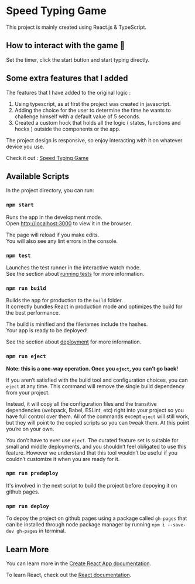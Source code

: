 # Speed Typing Game

This project is mainly created using React.js & TypeScript.

## How to interact with the game 🤨

Set the timer, click the start button and start typing directly.

## Some extra features that I added

The features that I have added to the original logic :

1. Using typescript, as at first the project was created in javascript.
2. Adding the choice for the user to determine the time he wants to challenge himself with a default value of 5 seconds.
3. Created a custom hock that holds all the logic ( states, functions and hocks ) outside the components or the app.

The project design is responsive, so enjoy interacting with it on whatever device you use.

Check it out : [Speed Typing Game](https://dvloper-ibrahim.github.io/Speed-Typing-Game/)

## Available Scripts

In the project directory, you can run:

### `npm start`

Runs the app in the development mode.\
Open [http://localhost:3000](http://localhost:3000) to view it in the browser.

The page will reload if you make edits.\
You will also see any lint errors in the console.

### `npm test`

Launches the test runner in the interactive watch mode.\
See the section about [running tests](https://facebook.github.io/create-react-app/docs/running-tests) for more information.

### `npm run build`

Builds the app for production to the `build` folder.\
It correctly bundles React in production mode and optimizes the build for the best performance.

The build is minified and the filenames include the hashes.\
Your app is ready to be deployed!

See the section about [deployment](https://facebook.github.io/create-react-app/docs/deployment) for more information.

### `npm run eject`

**Note: this is a one-way operation. Once you `eject`, you can’t go back!**

If you aren’t satisfied with the build tool and configuration choices, you can `eject` at any time. This command will remove the single build dependency from your project.

Instead, it will copy all the configuration files and the transitive dependencies (webpack, Babel, ESLint, etc) right into your project so you have full control over them. All of the commands except `eject` will still work, but they will point to the copied scripts so you can tweak them. At this point you’re on your own.

You don’t have to ever use `eject`. The curated feature set is suitable for small and middle deployments, and you shouldn’t feel obligated to use this feature. However we understand that this tool wouldn’t be useful if you couldn’t customize it when you are ready for it.

### `npm run predeploy`

It's involved in the next script to build the project before depoying it on github pages.

### `npm run deploy`

To depoy the project on github pages using a package called `gh-pages` that can be installed through node package manager by running `npm i --save-dev gh-pages` in terminal.

## Learn More

You can learn more in the [Create React App documentation](https://facebook.github.io/create-react-app/docs/getting-started).

To learn React, check out the [React documentation](https://reactjs.org/).
